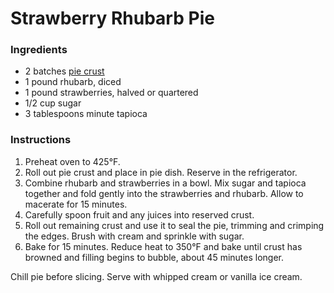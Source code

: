 # Strawberry Rhubarb Pie

### Ingredients

- 2 batches [pie crust](pie-crust.md)
- 1 pound rhubarb, diced
- 1 pound strawberries, halved or quartered
- 1/2 cup sugar
- 3 tablespoons minute tapioca

### Instructions

1. Preheat oven to 425&deg;F.
2. Roll out pie crust and place in pie dish. Reserve in the refrigerator.
3. Combine rhubarb and strawberries in a bowl. Mix sugar and tapioca together and fold gently into the strawberries and rhubarb. Allow to macerate for 15 minutes.
4. Carefully spoon fruit and any juices into reserved crust.
5. Roll out remaining crust and use it to seal the pie, trimming and crimping the edges. Brush with cream and sprinkle with sugar.
6. Bake for 15 minutes. Reduce heat to 350&deg;F and bake until crust has browned and filling begins to bubble, about 45 minutes longer.

Chill pie before slicing. Serve with whipped cream or vanilla ice cream.
